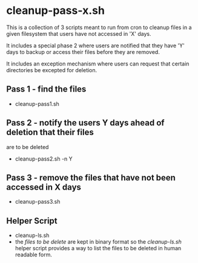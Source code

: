 cleanup-pass-x.sh
=================

This is a collection of 3 scripts meant to run from cron to cleanup
files in a given filesystem that users have not accessed in 'X' days.

It includes a special phase 2 where users are notified that they have
'Y' days to backup or access their files before they are removed.

It includes an exception mechanism where users can request that 
certain directories be excepted for deletion.

## Pass 1 - find the files
- cleanup-pass1.sh

## Pass 2 - notify the users Y days ahead of deletion that their files
are to be deleted
- cleanup-pass2.sh -n Y

## Pass 3 - remove the files that have not been accessed in X days
- cleanup-pass3.sh


## Helper Script
- cleanup-ls.sh
- the *files to be delete* are kept in binary format so the *cleanup-ls.sh*
helper script provides a way to list the files to be deleted in human 
readable form.
